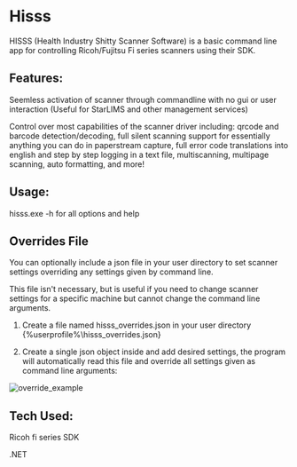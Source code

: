 # Hisss
HISSS (Health Industry Shitty Scanner Software) is a basic command line app for controlling Ricoh/Fujitsu Fi series scanners using their SDK.

## Features:
Seemless activation of scanner through commandline with no gui or user interaction (Useful for StarLIMS and other management services)

Control over most capabilities of the scanner driver including: qrcode and barcode detection/decoding, full silent scanning support for essentially anything you can do in paperstream capture, full error code translations into english and step by step logging in a text file, multiscanning, multipage scanning, auto formatting, and more!

## Usage:
hisss.exe -h for all options and help

## Overrides File
You can optionally include a json file in your user directory to set scanner settings overriding any settings given by command line.

This file isn't necessary, but is useful if you need to change scanner settings for a specific machine but cannot change the command line arguments.

1. Create a file named hisss_overrides.json in your user directory {%userprofile%\hisss_overrides.json}

2. Create a single json object inside and add desired settings, the program will automatically read this file and override all settings given as command line arguments:
   
![override_example](https://github.com/TheFlyIsASpy/Hisss/assets/56007360/13a0b6d9-c33f-4624-aae1-02d839660032)

## Tech Used:
Ricoh fi series SDK

.NET
